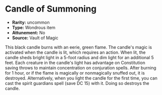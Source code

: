 
# Candle of Summoning

* **Rarity:** uncommon
* **Type:** Wondrous item
* **Attunement:** No
* **Source:** Vault of Magic


This black candle burns with an eerie, green flame. The candle's magic is activated when the candle is lit, which requires an action. When lit, the candle sheds bright light in a 5-foot radius and dim light for an additional 5 feet. Each creature in the candle's light has advantage on Constitution saving throws to maintain concentration on conjuration spells. After burning for 1 hour, or if the flame is magically or nonmagically snuffed out, it is destroyed. Alternatively, when you light the candle for the first time, you can cast the spirit guardians spell (save DC 15) with it. Doing so destroys the candle.
